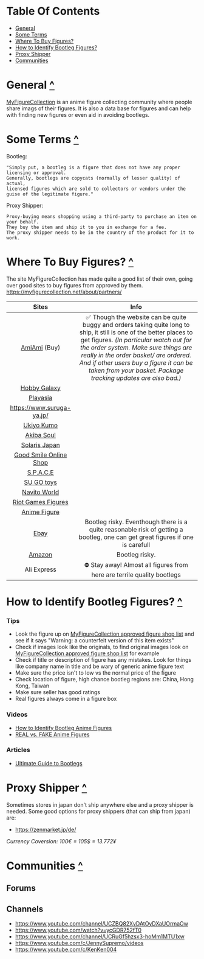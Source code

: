 # Table Of Contents

- [General](#general-)
- [Some Terms](#some-terms-)
- [Where To Buy Figures?](#where-to-buy-figures-)
- [How to Identify Bootleg Figures?](#how-to-identify-bootleg-figures-)
- [Proxy Shipper](#proxy-shipper-)
- [Communities](#communities-)

# General [^](#Table-Of-Contents)

[MyFigureCollection](https://myfigurecollection.net/) is an anime figure collecting community where people share imags of their figures. It is also a data base for figures and can help with finding new figures or even aid in avoiding bootlegs.

# Some Terms [^](#Table-Of-Contents)
Bootleg:
```
"Simply put, a bootleg is a figure that does not have any proper licensing or approval.
Generally, bootlegs are copycats (normally of lesser quality) of actual,
licensed figures which are sold to collectors or vendors under the guise of the legitimate figure."
```

Proxy Shipper:
```
Proxy-buying means shopping using a third-party to purchase an item on your behalf.
They buy the item and ship it to you in exchange for a fee.
The proxy shipper needs to be in the country of the product for it to work.
```


# Where To Buy Figures? [^](#Table-Of-Contents)

The site MyFigureCollection has made quite a good list of their own, going over good sites to buy figures from approved by them. https://myfigurecollection.net/about/partners/


|Sites|Info
|:-:|:-:
|[AmiAmi](https://www.amiami.com/eng/) (Buy)|✅ Though the website can be quite buggy and orders taking quite long to ship, it still is one of the better places to get figures. _(In particular watch out for the order system. Make sure things are really in the order basket/ are ordered. And if other users buy a figure it can be taken from your basket. Package tracking updates are also bad.)_
|[Hobby Galaxy](https://www.hobbygalaxy.com/)|
|[Playasia](https://www.play-asia.com/toys/figures/14/719k)|
|https://www.suruga-ya.jp/|
|[Ukiyo Kumo](https://ukiyokumo.com/)|
|[Akiba Soul](https://www.akibasoul.com/)|
|[Solaris Japan](https://solarisjapan.com/)|
|[Good Smile Online Shop](https://goodsmileshop.com/en/)|
|[S.P.A.C.E](https://www.space-figuren.de/Animes-Mangas:::4685.html)|
|[SU GO toys](https://sugotoys.com.au/shop/?filter_types=pvc-figure)|
|[Navito World](https://www.navitoworld.com/collections)|
|[Riot Games Figures](https://merch.riotgames.com/en-gb/category/collectibles?product_limit=54)|
|[Anime Figure](https://anime-figure.com/figures)|
|[Ebay](https://www.ebay.de/sch/i.html?_from=R40&_trksid=p2334524.m570.l1313&_nkw=anime+figures&_sacat=0&LH_TitleDesc=0&_odkw=animefigures&_osacat=0)|Bootleg risky. Eventhough there is a quite reasonable risk of getting a bootleg, one can get great figures if one is carefull
|[Amazon](https://www.amazon.de)|Bootleg risky. 
|Ali Express|⛔ Stay away! Almost all figures from here are terrile quality bootlegs


# How to Identify Bootleg Figures? [^](#Table-Of-Contents)
### Tips
- Look the figure up on [MyFigureCollection approved figure shop list](https://myfigurecollection.net/about/partners/) and see if it says "Warning: a counterfeit version of this item exists"
- Check if images look like the originals, to find original images look on [MyFigureCollection approved figure shop list](https://myfigurecollection.net/about/partners/) for example
- Check if title or description of figure has any mistakes. Look for things like company name in title and be wary of generic anime figure text
- Make sure the price isn't to low vs the normal price of the figure
- Check location of figure, high chance bootleg regions are: China, Hong Kong, Taiwan
- Make sure seller has good ratings
- Real figures always come in a figure box
### Videos
- [How to Identify Bootleg Anime Figures](https://www.youtube.com/watch?v=kLjDr555yfE)
- [REAL vs. FAKE Anime Figures](https://www.youtube.com/watch?v=nl9XX6j-Bjk)
### Articles
- [Ultimate Guide to Bootlegs](https://solarisjapan.com/blogs/news/ultimate-guide-bootlegs-fake-anime-figures#:~:text=Look%20for%20stripes%20or%20for,known%20bootleg%20of%20the%20figure.)


# Proxy Shipper [^](#Table-Of-Contents)
Sometimes stores in japan don't ship anywhere else and a proxy shipper is needed. Some good options for proxy shippers (that can ship from japan) are:

- https://zenmarket.jp/de/

_Currency Coversion: 100€ = 105$ = 13.772¥_

# Communities [^](#Table-Of-Contents)

## Forums
## Channels
- https://www.youtube.com/channel/UCZBQ82XvDAtOyDXaUOrmaOw
- https://www.youtube.com/watch?v=ycGDR752fT0
- https://www.youtube.com/channel/UCRuGf5hzsx3-hoMm1MTU1xw
- https://www.youtube.com/c/JennySupremo/videos
- https://www.youtube.com/c/KenKen004




